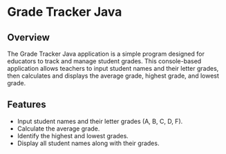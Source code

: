 # Grade Tracker Java

## Overview

The Grade Tracker Java application is a simple program designed for educators to track and manage student grades. This console-based application allows teachers to input student names and their letter grades, then calculates and displays the average grade, highest grade, and lowest grade.

## Features

- Input student names and their letter grades (A, B, C, D, F).
- Calculate the average grade.
- Identify the highest and lowest grades.
- Display all student names along with their grades.

